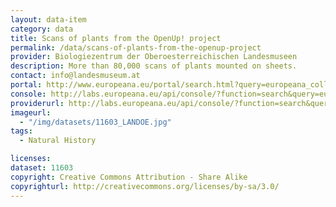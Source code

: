 ```yaml
---
layout: data-item
category: data
title: Scans of plants from the OpenUp! project
permalink: /data/scans-of-plants-from-the-openup-project
provider: Biologiezentrum der Oberoesterreichischen Landesmuseen
description: More than 80,000 scans of plants mounted on sheets.
contact: info@landesmuseum.at
portal: http://www.europeana.eu/portal/search.html?query=europeana_collectionName%3A11603*&rows=12
console: http://labs.europeana.eu/api/console/?function=search&query=europeana_collectionName%3A11603*&rows=12
providerurl: http://labs.europeana.eu/api/console/?function=search&query=europeana_collectionName%3A11603*&rows=12
imageurl:
  - "/img/datasets/11603_LANDOE.jpg"
tags:
  - Natural History

licenses:
dataset: 11603
copyright: Creative Commons Attribution - Share Alike
copyrighturl: http://creativecommons.org/licenses/by-sa/3.0/
---
```

